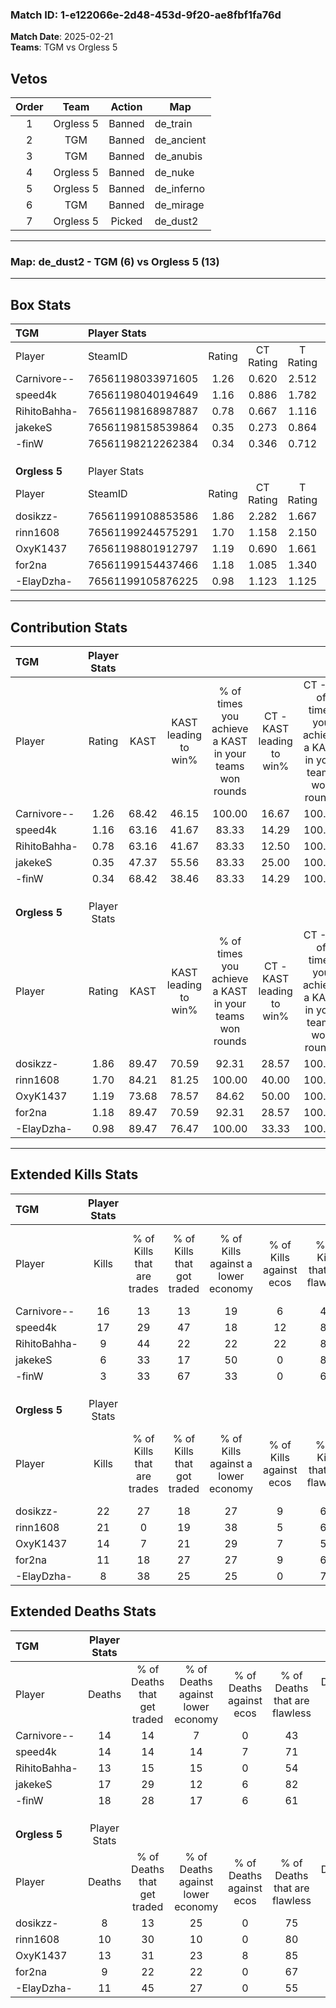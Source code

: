 ### Match ID: 1-e122066e-2d48-453d-9f20-ae8fbf1fa76d  
**Match Date**: 2025-02-21  
**Teams**: TGM vs Orgless 5  

## Vetos  

| Order | Team | Action | Map |
| :---: | :--: | :----: | --- |
| 1 | Orgless 5 | Banned | de_train |
| 2 | TGM | Banned | de_ancient |
| 3 | TGM | Banned | de_anubis |
| 4 | Orgless 5 | Banned | de_nuke |
| 5 | Orgless 5 | Banned | de_inferno |
| 6 | TGM | Banned | de_mirage |
| 7 | Orgless 5 | Picked | de_dust2 |

---  

### **Map**: de_dust2 - TGM (6) vs Orgless 5 (13)  
---  

## Box Stats  

| **TGM**       | Player Stats      |        |           |          |       |       |       |         |        |      |     |
| :- | :- | :-: | :-: | :-: | :-: | :-: | :-: | :-: | :-: | :-: | :-: |
| Player        | SteamID           | Rating | CT Rating | T Rating | KAST  |  ADR  | Kills | Assists | Deaths | K/D  | HS% |
| Carnivore--   | 76561198033971605 |  1.26  |   0.620   |  2.512   | 68.42 | 108.7 |  16   |    3    |   14   | 1.14 | 68  |
| speed4k       | 76561198040194649 |  1.16  |   0.886   |  1.782   | 63.16 | 75.2  |  17   |    3    |   14   | 1.21 | 41  |
| RihitoBahha-  | 76561198168987887 |  0.78  |   0.667   |  1.116   | 63.16 | 58.7  |   9   |    4    |   13   | 0.69 | 66  |
| jakekeS       | 76561198158539864 |  0.35  |   0.273   |  0.864   | 47.37 | 39.4  |   6   |    4    |   17   | 0.35 | 16  |
| -finW         | 76561198212262384 |  0.34  |   0.346   |  0.712   | 68.42 | 31.5  |   3   |    9    |   18   | 0.17 | 100 |
|               |                   |        |           |          |       |       |       |         |        |      |     |
|               |                   |        |           |          |       |       |       |         |        |      |     |
|               |                   |        |           |          |       |       |       |         |        |      |     |
| **Orgless 5** | Player Stats      |        |           |          |       |       |       |         |        |      |     |
| Player        | SteamID           | Rating | CT Rating | T Rating | KAST  |  ADR  | Kills | Assists | Deaths | K/D  | HS% |
| dosikzz-      | 76561199108853586 |  1.86  |   2.282   |  1.667   | 89.47 | 109.9 |  22   |    4    |   8    | 2.75 | 36  |
| rinn1608      | 76561199244575291 |  1.70  |   1.158   |  2.150   | 84.21 | 106.0 |  21   |    2    |   10   | 2.10 | 57  |
| OxyK1437      | 76561198801912797 |  1.19  |   0.690   |  1.661   | 73.68 | 89.5  |  14   |    6    |   13   | 1.08 | 92  |
| for2na        | 76561199154437466 |  1.18  |   1.085   |  1.340   | 89.47 | 63.0  |  11   |    3    |   9    | 1.22 | 63  |
| -ElayDzha-    | 76561199105876225 |  0.98  |   1.123   |  1.125   | 89.47 | 55.1  |   8   |    7    |   11   | 0.73 | 50  |
---  

## Contribution Stats  

| **TGM**       | Player Stats |       |                      |                                                        |                           |                                                             |                          |                                                            |
| :- | :-: | :-: | :-: | :-: | :-: | :-: | :-: | :-: |
| Player        |    Rating    | KAST  | KAST leading to win% | % of times you achieve a KAST in your teams won rounds | CT - KAST leading to win% | CT - % of times you achieve a KAST in your teams won rounds | T - KAST leading to win% | T - % of times you achieve a KAST in your teams won rounds |
| Carnivore--   |     1.26     | 68.42 |        46.15         |                         100.00                         |           16.67           |                           100.00                            |          71.43           |                           100.00                           |
| speed4k       |     1.16     | 63.16 |        41.67         |                         83.33                          |           14.29           |                           100.00                            |          80.00           |                           80.00                            |
| RihitoBahha-  |     0.78     | 63.16 |        41.67         |                         83.33                          |           12.50           |                           100.00                            |          100.00          |                           80.00                            |
| jakekeS       |     0.35     | 47.37 |        55.56         |                         83.33                          |           25.00           |                           100.00                            |          80.00           |                           80.00                            |
| -finW         |     0.34     | 68.42 |        38.46         |                         83.33                          |           14.29           |                           100.00                            |          66.67           |                           80.00                            |
|               |              |       |                      |                                                        |                           |                                                             |                          |                                                            |
|               |              |       |                      |                                                        |                           |                                                             |                          |                                                            |
|               |              |       |                      |                                                        |                           |                                                             |                          |                                                            |
| **Orgless 5** | Player Stats |       |                      |                                                        |                           |                                                             |                          |                                                            |
| Player        |    Rating    | KAST  | KAST leading to win% | % of times you achieve a KAST in your teams won rounds | CT - KAST leading to win% | CT - % of times you achieve a KAST in your teams won rounds | T - KAST leading to win% | T - % of times you achieve a KAST in your teams won rounds |
| dosikzz-      |     1.86     | 89.47 |        70.59         |                         92.31                          |           28.57           |                           100.00                            |          100.00          |                           90.91                            |
| rinn1608      |     1.70     | 84.21 |        81.25         |                         100.00                         |           40.00           |                           100.00                            |          100.00          |                           100.00                           |
| OxyK1437      |     1.19     | 73.68 |        78.57         |                         84.62                          |           50.00           |                           100.00                            |          90.00           |                           81.82                            |
| for2na        |     1.18     | 89.47 |        70.59         |                         92.31                          |           28.57           |                           100.00                            |          100.00          |                           90.91                            |
| -ElayDzha-    |     0.98     | 89.47 |        76.47         |                         100.00                         |           33.33           |                           100.00                            |          100.00          |                           100.00                           |
---  

## Extended Kills Stats  

| **TGM**       | Player Stats |                            |                            |                                    |                         |                              |                                 |                                       |                    |           |
| :- | :-: | :-: | :-: | :-: | :-: | :-: | :-: | :-: | :-: | :-: |
| Player        |    Kills     | % of Kills that are trades | % of Kills that got traded | % of Kills against a lower economy | % of Kills against ecos | % of Kills that are flawless | % of Kills that are close duels | % of Kills that are assisted by flash | Pistol Round Kills | AWP Kills |
| Carnivore--   |      16      |             13             |             13             |                 19                 |            6            |              44              |               13                |                  31                   |         2          |     0     |
| speed4k       |      17      |             29             |             47             |                 18                 |           12            |              88              |                0                |                   6                   |         3          |     4     |
| RihitoBahha-  |      9       |             44             |             22             |                 22                 |           22            |              89              |                0                |                  11                   |         2          |     0     |
| jakekeS       |      6       |             33             |             17             |                 50                 |            0            |              83              |                0                |                  17                   |         0          |     2     |
| -finW         |      3       |             33             |             67             |                 33                 |            0            |              67              |                0                |                   0                   |         0          |     0     |
|               |              |                            |                            |                                    |                         |                              |                                 |                                       |                    |           |
|               |              |                            |                            |                                    |                         |                              |                                 |                                       |                    |           |
|               |              |                            |                            |                                    |                         |                              |                                 |                                       |                    |           |
| **Orgless 5** | Player Stats |                            |                            |                                    |                         |                              |                                 |                                       |                    |           |
| Player        |    Kills     | % of Kills that are trades | % of Kills that got traded | % of Kills against a lower economy | % of Kills against ecos | % of Kills that are flawless | % of Kills that are close duels | % of Kills that are assisted by flash | Pistol Round Kills | AWP Kills |
| dosikzz-      |      22      |             27             |             18             |                 27                 |            9            |              68              |                5                |                   5                   |         1          |     0     |
| rinn1608      |      21      |             0              |             19             |                 38                 |            5            |              62              |                5                |                  19                   |         2          |     1     |
| OxyK1437      |      14      |             7              |             21             |                 29                 |            7            |              50              |                0                |                   0                   |         3          |     0     |
| for2na        |      11      |             18             |             27             |                 27                 |            9            |              64              |               18                |                   0                   |         1          |     5     |
| -ElayDzha-    |      8       |             38             |             25             |                 25                 |            0            |              75              |                0                |                  13                   |         1          |     0     |
## Extended Deaths Stats  

| **TGM**       | Player Stats |                             |                                   |                          |                               |                            |                           |               |
| :- | :-: | :-: | :-: | :-: | :-: | :-: | :-: | :-: |
| Player        |    Deaths    | % of Deaths that get traded | % of Deaths against lower economy | % of Deaths against ecos | % of Deaths that are flawless | % of Deaths that are close | % of Deaths while blinded | Deaths to AWP |
| Carnivore--   |      14      |             14              |                 7                 |            0             |              43               |             7              |             7             |       0       |
| speed4k       |      14      |             14              |                14                 |            7             |              71               |             0              |             7             |       1       |
| RihitoBahha-  |      13      |             15              |                15                 |            0             |              54               |             8              |             0             |       2       |
| jakekeS       |      17      |             29              |                12                 |            6             |              82               |             6              |            18             |       2       |
| -finW         |      18      |             28              |                17                 |            6             |              61               |             6              |             6             |       1       |
|               |              |                             |                                   |                          |                               |                            |                           |               |
|               |              |                             |                                   |                          |                               |                            |                           |               |
|               |              |                             |                                   |                          |                               |                            |                           |               |
| **Orgless 5** | Player Stats |                             |                                   |                          |                               |                            |                           |               |
| Player        |    Deaths    | % of Deaths that get traded | % of Deaths against lower economy | % of Deaths against ecos | % of Deaths that are flawless | % of Deaths that are close | % of Deaths while blinded | Deaths to AWP |
| dosikzz-      |      8       |             13              |                25                 |            0             |              75               |             0              |             0             |       0       |
| rinn1608      |      10      |             30              |                10                 |            0             |              80               |             10             |            30             |       1       |
| OxyK1437      |      13      |             31              |                23                 |            8             |              85               |             0              |            15             |       3       |
| for2na        |      9       |             22              |                22                 |            0             |              67               |             11             |             0             |       1       |
| -ElayDzha-    |      11      |             45              |                27                 |            0             |              55               |             0              |            27             |       1       |
